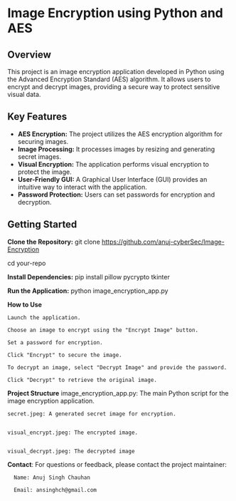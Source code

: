 # Image Encryption using Python and AES

## Overview

This project is an image encryption application developed in Python using the Advanced Encryption Standard (AES) algorithm. It allows users to encrypt and decrypt images, providing a secure way to protect sensitive visual data.

## Key Features

- **AES Encryption:** The project utilizes the AES encryption algorithm for securing images.
- **Image Processing:** It processes images by resizing and generating secret images.
- **Visual Encryption:** The application performs visual encryption to protect the image.
- **User-Friendly GUI:** A Graphical User Interface (GUI) provides an intuitive way to interact with the application.
- **Password Protection:** Users can set passwords for encryption and decryption.

## Getting Started

**Clone the Repository:**
   git clone https://github.com/anuj-cyberSec/Image-Encryption
   
   cd your-repo


**Install Dependencies:**
  pip install pillow pycrypto tkinter

**Run the Application:**
  python image_encryption_app.py


**How to Use**

    Launch the application.

    Choose an image to encrypt using the "Encrypt Image" button.

    Set a password for encryption.

    Click "Encrypt" to secure the image.

    To decrypt an image, select "Decrypt Image" and provide the password.

    Click "Decrypt" to retrieve the original image.

**Project Structure**
    image_encryption_app.py: The main Python script for the image encryption application.

    
    secret.jpeg: A generated secret image for encryption.
    
    
    visual_encrypt.jpeg: The encrypted image.
    
    
    visual_decrypt.jpeg: The decrypted image

**Contact**:
      For questions or feedback, please contact the project maintainer:

      Name: Anuj Singh Chauhan

      Email: ansinghch@gmail.com

